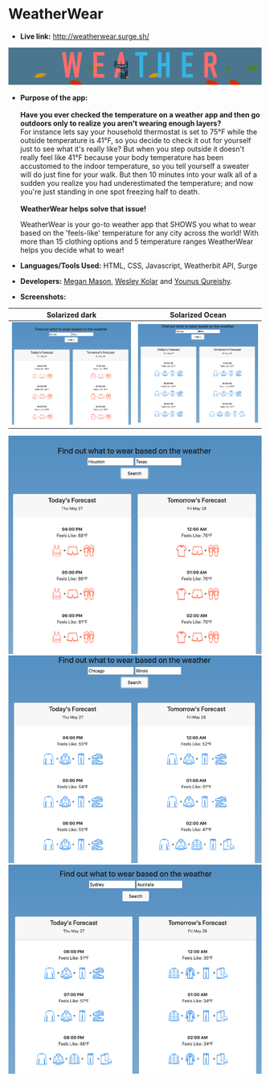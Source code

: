 # WeatherWear
* **Live link:**
http://weatherwear.surge.sh/

![](https://github.com/yqureishy/WeatherWear/blob/master/screenshots/Logo.png?raw=true)

* **Purpose of the app:** <br/><br/>
<b>Have you ever checked the temperature on a weather app and then go outdoors only to realize you aren't wearing enough layers?</b><br>
For instance lets say your household thermostat is set to 75°F while the outside temperature is 41°F, so you decide to check it out for yourself just to see what it's really like? But when you step outside it doesn't really feel like 41°F because your body temperature has been accustomed to the indoor temperature, so you tell yourself a sweater will do just fine for your walk. But then 10 minutes into your walk all of a sudden you realize you had underestimated the temperature; and now you're just standing in one spot freezing half to death. <br><br><b>WeatherWear helps solve that issue!</b>

   WeatherWear is your go-to weather app that SHOWS you what to wear based on the 'feels-like' temperature for any city across the world! With more than 15 clothing options and 5 temperature ranges WeatherWear helps you decide what to wear!

* **Languages/Tools Used:**
HTML, CSS, Javascript, Weatherbit API, Surge

* **Developers:**
[Megan Mason](https://github.com/mmason27), [Wesley Kolar](https://github.com/wesleyjkolar) and [Younus Qureishy](https://github.com/yqureishy).



* **Screenshots:**

Solarized dark             |  Solarized Ocean
:-------------------------:|:-------------------------:
![](https://github.com/yqureishy/WeatherWear/blob/master/screenshots/Houston.png?raw=true)  |  ![](https://github.com/yqureishy/WeatherWear/blob/master/screenshots/Chicago.png?raw=true)

![](https://github.com/yqureishy/WeatherWear/blob/master/screenshots/Houston.png?raw=true)
![](https://github.com/yqureishy/WeatherWear/blob/master/screenshots/Chicago.png?raw=true)
![](https://github.com/yqureishy/WeatherWear/blob/master/screenshots/Sydney.png?raw=true)
